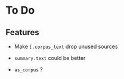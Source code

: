 To Do
=====

Features
--------

 * Make `[.corpus_text` drop unused sources

 * `summary.text` could be better

 * `as_corpus` ?
